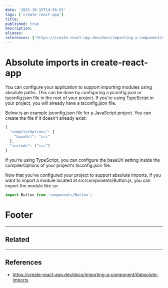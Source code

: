 ```yaml
---
date: '2021-10-15T14:38:25'
tags: ['create-react-app']
title: 
published: true
description:
aliases:
references: ['https://create-react-app.dev/docs/importing-a-component/#absolute-imports']
---
```


# Absolute imports in create-react-app

You can configure your application to support importing modules using absolute paths. This can be done by configuring a jsconfig.json or tsconfig.json file in the root of your project. If you're using TypeScript in your project, you will already have a tsconfig.json file.

Below is an example jsconfig.json file for a JavaScript project. You can create the file if it doesn't already exist:

```js
{
  "compilerOptions": {
    "baseUrl": "src"
  },
  "include": ["src"]
}
```

If you're using TypeScript, you can configure the baseUrl setting inside the compilerOptions of your project's tsconfig.json file.

Now that you've configured your project to support absolute imports, if you want to import a module located at src/components/Button.js, you can import the module like so:

```js
import Button from 'components/Button';
```



# Footer

---
## Related

---

## References
- https://create-react-app.dev/docs/importing-a-component/#absolute-imports
